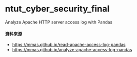 # ntut_cyber_security_final
Analyze Apache HTTP server access log with Pandas
#### 資料來源
* https://mmas.github.io/read-apache-access-log-pandas
* https://mmas.github.io/analyze-apache-access-log-pandas
